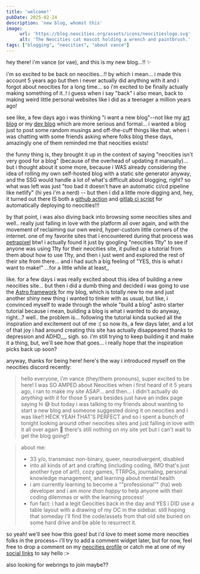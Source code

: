 ```yaml
---
title: 'welcome!'
pubDate: 2025-02-24
description: 'new blog, whomst this'
image:
     url: 'https://blog.neocities.org/assets/icons/neocitieslogo.svg'
     alt: 'The Neocities cat mascot holding a wrench and paintbrush.'
tags: ["blogging", "neocities", "about vance"]
---
```


hey there! i'm vance (or vae), and this is my new blog...!! ✨

i'm so excited to be back on neocities...!! by which i mean... i made this account 5 years ago but then i never actually did anything with it and i forgot about neocities for a long time... so i'm excited to be finally actually making something of it..! i guess when i say "back" i also mean, back to making weird little personal websites like i did as a teenager a million years ago!

see like, a few days ago i was thinking "i want a new blog"--not like my [art blog](https://blog.caesiumtea.com/) or my [dev blog](https://dev.to/caesiumtea/) which are more serious and formal... i wanted a blog just to post some random musings and off-the-cuff things like that. when i was chatting with some friends asking where folks blog these days, amazingly one of them reminded me that neocities exists! 

the funny thing is, they brought it up in the context of saying "neocities isn't very good for a blog" (because of the overhead of updating it manually)... but i thought about it some more, because i WAS already considering the idea of rolling my own self-hosted blog with a static site generator anyway, and the SSG would handle a lot of what's difficult about blogging, right? so what was left was just "too bad it doesn't have an automatic ci/cd pipeline like netlify" (hi yes i'm a nerd) -- but then i did a little more digging and, hey, it turned out there IS both a [github action](https://github.com/marketplace/actions/deploy-to-neocities) and [gitlab ci script](https://gitlab.com/pages/neocities) for automatically deploying to neocities!!! 

by that point, i was also diving back into browsing some neocities sites and well.. really just falling in love with the platform all over again, and with the movement of reclaiming our own weird, hyper-custom little corners of the internet. one of my favorite sites that i encountered during that process was [petrapixel](https://petrapixel.neocities.org/) btw! i actually found it just by googling "neocities 11ty" to see if anyone was using 11ty for their neocities site, it pulled up a tutorial from them about how to use 11ty, and then i just went and explored the rest of their site from there... and i had such a big feeling of "YES, this is what i want to make!" ...for a little while at least,,

like. for a few days i was really excited about this idea of building a new neocities site... but then i did a dumb thing and decided i was going to use the [Astro framework](https://astro.build/) for my blog, which is totally new to me and just another shiny new thing i wanted to tinker with as usual, but like, i convinced myself to wade through the whole "build a blog" astro starter tutorial because i mean, building a blog is what i wanted to do anyway, right...? well.. the problem is... following the tutorial kinda sucked all the inspiration and excitement out of me :( so now its, a few days later, and a lot of that joy i had around creating this site has actually disappeared thanks to depression and ADHD,,,, sigh. so. i'm still trying to keep building it and make it a thing, but, we'll see how that goes... i really hope that the inspiration picks back up soon?

anyway, thanks for being here! here's the way i introduced myself on the neocities discord recently:

> hello everyone, i'm vance (they/them pronouns), super excited to be here! I was SO AMPED about Neocities when i first heard of it 5 years ago, i ran to make my site ASAP... and then... i didn't actually *do anything with it* for those 5 years besides just have an index page saying hi 😅 but today i was talking to my friends about wanting to start a new blog and someone suggested doing it on neocities and i was like!! HECK YEAH THAT'S PERFECT and so i spent a bunch of tonight looking around other neocities sites and just falling in love with it all over again 💜 there's still nothing on my site yet but i can't wait to get the blog going!!

> about me:
> - 33 y/o, transmasc non-binary, queer, neurodivergent, disabled
> - into all kinds of art and crafting (including coding, IMO that's just another type of art!), cozy games, TTRPGs, journaling, personal knowledge management, and learning about mental health 
> - i am currently learning to become a ""professional"" (ha) web developer and i am *more than happy* to help anyone with their coding dilemmas or with the learning process!
> - fun fact: i had a legit Geocities back in the day and YES i DID use a table layout with a drawing of my OC in the sidebar. still hoping that someday i'll find the code/assets from that old site buried on some hard drive and be able to resurrect it. 

so yeah! we'll see how this goes! but i'd love to meet some more neocities folks in the process~ i'll try to add a comment widget later, but for now, feel free to drop a comment on my [neocities profile](https://neocities.org/site/entropically) or catch me at one of my [social links](https://caesium.carrd.co/) to say hello :> 

also looking for webrings to join maybe??